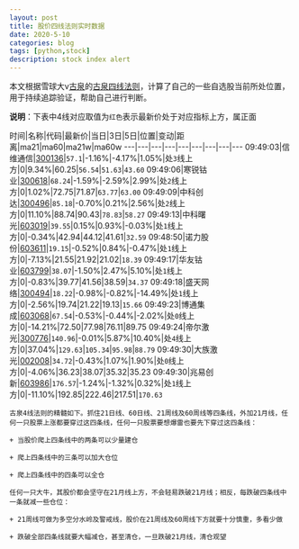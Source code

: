 ```yaml
---
layout: post
title: 股价四线法则实时数据
date: 2020-5-10
categories: blog
tags: [python,stock]
description: stock index alert
---
```



本文根据雪球大v[古泉](https://xueqiu.com/u/7148646888)的[古泉四线法则](https://xueqiu.com/7148646888/130498192)，计算了自己的一些自选股当前所处位置，用于持续追踪验证，帮助自己进行判断。

**说明**：下表中4线对应取值为`红色`表示最新价处于对应指标上方，属正面

时间|名称|代码|最新价|当日|3日|5日|位置|变动|距离|ma21|ma60|ma21w|ma60w
---|---|---|---|---|---|---|---|---
09:49:03|信维通信|[300136](https://xueqiu.com/S/SZ300136)|`57.1`|-1.16%|-4.17%|1.05%|处`3`线上方|0|9.34%|60.25|`56.54`|`51.63`|`43.60`
09:49:06|寒锐钴业|[300618](https://xueqiu.com/S/SZ300618)|`68.24`|-1.59%|-2.59%|2.99%|处`2`线上方|0|1.02%|72.75|71.87|`63.77`|`63.00`
09:49:09|中科创达|[300496](https://xueqiu.com/S/SZ300496)|`85.18`|-0.70%|0.21%|2.56%|处`2`线上方|0|11.10%|88.74|90.43|`78.83`|`58.27`
09:49:13|中科曙光|[603019](https://xueqiu.com/S/SH603019)|`39.55`|0.15%|0.93%|-0.03%|处`1`线上方|0|-0.34%|42.94|44.12|41.61|`32.59`
09:48:50|诺力股份|[603611](https://xueqiu.com/S/SH603611)|`19.15`|-0.52%|0.84%|-0.47%|处`1`线上方|0|-7.13%|21.55|21.92|21.02|`18.39`
09:49:17|华友钴业|[603799](https://xueqiu.com/S/SH603799)|`38.07`|-1.50%|2.47%|5.10%|处`1`线上方|0|-0.83%|39.77|41.56|38.59|`34.37`
09:49:18|盛天网络|[300494](https://xueqiu.com/S/SZ300494)|`18.22`|-0.98%|-0.82%|-14.49%|处`1`线上方|0|-2.56%|19.74|21.22|19.13|`15.66`
09:49:23|博通集成|[603068](https://xueqiu.com/S/SH603068)|`67.54`|-0.53%|-0.44%|-2.02%|处`0`线上方|0|-14.21%|72.50|77.98|76.11|89.75
09:49:24|帝尔激光|[300776](https://xueqiu.com/S/SZ300776)|`140.96`|-0.01%|5.87%|10.40%|处`4`线上方|0|37.04%|`129.63`|`105.34`|`95.98`|`88.79`
09:49:30|大族激光|[002008](https://xueqiu.com/S/SZ002008)|`34.72`|-0.43%|1.07%|1.90%|处`0`线上方|0|-4.06%|36.23|38.07|35.32|35.23
09:49:30|兆易创新|[603986](https://xueqiu.com/S/SH603986)|`176.57`|-1.24%|-1.32%|0.32%|处`1`线上方|0|-11.10%|192.85|222.46|217.51|`170.63`

```
古泉4线法则的精髓如下。抓住21日线、60日线、21周线及60周线等四条线，外加21月线，任何一只股票上涨都要穿过这四条线，任何一只股票要想爆雷也要先下穿过这四条线：

+ 当股价爬上四条线中的两条可以少量建仓

+ 爬上四条线中的三条可以加大仓位

+ 爬上四条线中的四条可以全仓

任何一只大牛，其股价都会坚守在21月线上方，不会轻易跌破21月线；相反，每跌破四条线中一条就减一些仓位：

+ 21周线可做为多空分水岭及警戒线，股价在21周线及60周线下方就要十分慎重，多看少做

+ 跌破全部四条线就要大幅减仓，甚至清仓，一旦跌破21月线，清仓观望
```